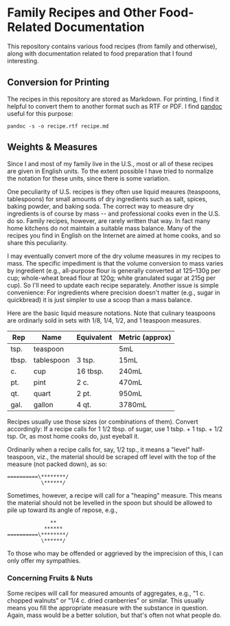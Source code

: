 # Family Recipes and Other Food-Related Documentation

This repository contains various food recipes (from family and otherwise),
along with documentation related to food preparation that I found interesting.

## Conversion for Printing

The recipes in this repository are stored as Markdown. For printing, I find it
helpful to convert them to another format such as RTF or PDF. I find [pandoc][]
useful for this purpose:

    pandoc -s -o recipe.rtf recipe.md

[pandoc]: https://pandoc.org/


## Weights & Measures

Since I and most of my family live in the U.S., most or all of these recipes
are given in English units. To the extent possible I have tried to normalize
the notation for these units, since there is some variation.

One peculiarity of U.S. recipes is they often use liquid meaures (teaspoons,
tablespoons) for small amounts of dry ingredients such as salt, spices, baking
powder, and baking soda. The correct way to measure dry ingredients is of
course by mass -- and professional cooks even in the U.S. do so.  Family
recipes, however, are rarely written that way. In fact many home kitchens do
not maintain a suitable mass balance. Many of the recipes you find in English
on the Internet are aimed at home cooks, and so share this peculiarity.

I may eventually convert more of the dry volume measures in my recipes to mass.
The specific impediment is that the volume conversion to mass varies by
ingredient (e.g., all-purpose flour is generally converted at 125–130g per cup;
whole-wheat bread flour at 120g; white granulated sugar at 215g per cup). So
I'll need to update each recipe separately. Another issue is simple
convenience: For ingredients where precision doesn't matter (e.g., sugar in
quickbread) it is just simpler to use a scoop than a mass balance.

Here are the basic liquid measure notations. Note that culinary teaspoons are
ordinarly sold in sets with 1/8, 1/4, 1/2, and 1 teaspoon measures.

| Rep   | Name       | Equivalent | Metric (approx) |
|-------|------------|------------|-----------------|
| tsp.  | teaspoon   |            | 5mL             |
| tbsp. | tablespoon | 3 tsp.     | 15mL            |
| c.    | cup        | 16 tbsp.   | 240mL           |
| pt.   | pint       | 2 c.       | 470mL           |
| qt.   | quart      | 2 pt.      | 950mL           |
| gal.  | gallon     | 4 qt.      | 3780mL          |

Recipes usually use those sizes (or combinations of them). Convert accordingly:
If a recipe calls for 1 1/2 tbsp. of sugar, use 1 tsbp. + 1 tsp. + 1/2 tsp.
Or, as most home cooks do, just eyeball it.

Ordinarily when a recipe calls for, say, 1/2 tsp., it means a "level"
half-teaspoon, viz., the material should be scraped off level with the top of
the measure (not packed down), as so:


```
==========\********/
           \******/
```

Sometimes, however, a recipe will call for a "heaping" measure. This means the
material should not be levelled in the spoon but should be allowed to pile up
toward its angle of repose, e.g.,

```
              **
            ******
==========\********/
           \******/
```

To those who may be offended or aggrieved by the imprecision of this, I can
only offer my sympathies.

### Concerning Fruits & Nuts

Some recipes will call for measured amounts of aggregates, e.g., "1 c. chopped
walnuts" or "1/4 c. dried cranberries" or similar.  This usually means you fill
the appropriate measure with the substance in question. Again, mass would be a
better solution, but that's often not what people do.
